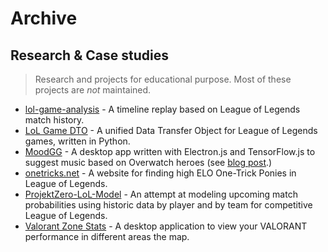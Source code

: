 # Archive

## Research & Case studies

> Research and projects for educational purpose. Most of these projects are _not_ maintained.

- [lol-game-analysis](https://github.com/remixz/lol-game-analysis) - A timeline replay based on League of Legends match history.
- [LoL Game DTO](https://github.com/mrtolkien/lol_dto) - A unified Data Transfer Object for League of Legends games, written in Python.
- [MoodGG](https://github.com/farzaa/MoodGGDesktopForOW) - A desktop app written with Electron.js and TensorFlow.js to suggest music based on Overwatch heroes (see [blog post](https://medium.com/@farzatv/deepoverwatch-combining-tensorflow-js-overwatch-computer-vision-and-music-1a84d4598bc0).)
- [onetricks.net](https://github.com/cnguy/onetricks.net) - A website for finding high ELO One-Trick Ponies in League of Legends.
- [ProjektZero-LoL-Model](https://github.com/MRittinghouse/ProjektZero-LoL-Model/) - An attempt at modeling upcoming match probabilities using historic data by player and by team for competitive League of Legends.
- [Valorant Zone Stats](https://github.com/LouisAsanaka/Valorant-Zone-Stats) - A desktop application to view your VALORANT performance in different areas the map.